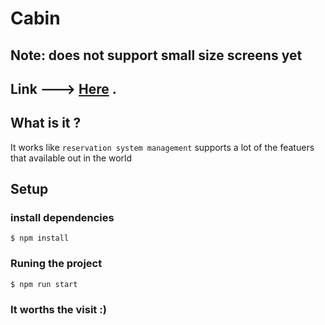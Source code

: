 # Cabin

## Note: does not support small size screens yet
## Link ---> [Here](https://cabin-kohl.vercel.app) .

## What is it ?

It works like `reservation system management` supports a lot of the featuers that available out in the world 

## Setup

### install dependencies

    $ npm install

### Runing the project

    $ npm run start

### It worths the visit :)
